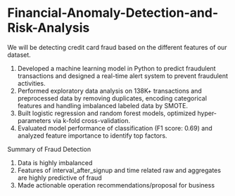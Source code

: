 # Financial-Anomaly-Detection-and-Risk-Analysis
We will be detecting credit card fraud based on the different features of our dataset.

1. Developed a machine learning model in Python to predict fraudulent transactions and designed a real-time alert system to prevent fraudulent activities.
2. Performed exploratory data analysis on 138K+ transactions and preprocessed data by removing duplicates, encoding categorical features and handling imbalanced labeled data by SMOTE.
3. Built logistic regression and random forest models, optimized hyper-parameters via k-fold cross-validation.
4. Evaluated model performance of classification (F1 score: 0.69) and analyzed feature importance to identify top factors.


Summary of Fraud Detection

1. Data is highly imbalanced
2. Features of interval_after_signup and time related raw and aggregates are highly predictive of fraud
3. Made actionable operation recommendations/proposal for business
